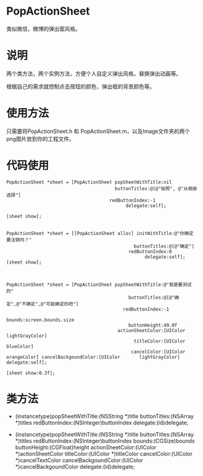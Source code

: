# PopActionSheet

类似微信，微博的弹出窗风格。

# 说明

两个类方法，两个实例方法，方便个人自定义弹出风格，替换弹出动画等。

根据自己的需求就控制点击按钮的颜色，弹出框的背景颜色等。

# 使用方法

只需要将PopActionSheet.h 和 PopActionSheet.m，以及Image文件夹的两个png图片放到你的工程文件。

# 代码使用

    PopActionSheet *sheet = [PopActionSheet popSheetWithTitle:nil
                                            buttonTitles:@[@"拍照", @"从相册选择"]
                                          redButtonIndex:-1
                                                delegate:self];

    [sheet show];


    PopActionSheet *sheet = [[PopActionSheet alloc] initWithTitle:@"你确定要注销吗？"
                                                   buttonTitles:@[@"确定"]
                                                 redButtonIndex:0
                                                       delegate:self];
    [sheet show];



    PopActionSheet *sheet = [PopActionSheet popSheetWithTitle:@"我是要测试的"
                                                 buttonTitles:@[@"确定",@"不确定",@"可能确定的吧"]
                                               redButtonIndex:-1
                                                       bounds:screen.bounds.size
                                                 buttonHeight:49.0f
                                             actionSheetColor:[UIColor lightGrayColor]
                                                   titleColor:[UIColor blueColor]
                                                  cancelColor:[UIColor orangeColor] cancelBackgoundColor:[UIColor       lightGrayColor] delegate:self];
    
    [sheet show:0.3f];




# 类方法
+ (instancetype)popSheetWithTitle:(NSString *)title
                  buttonTitles:(NSArray *)titles
                redButtonIndex:(NSInteger)buttonIndex
                      delegate:(id<PopActionSheetDelegate>)delegate;

+ (instancetype)popSheetWithTitle:(NSString *)title
                 buttonTitles:(NSArray *)titles
               redButtonIndex:(NSInteger)buttonIndex
                       bounds:(CGSize)bounds
                 buttonHeight:(CGFloat)height
             actionSheetColor:(UIColor *)actionSheetColor
                   titleColor:(UIColor *)titleColor
                  cancelColor:(UIColor *)cancelTextColor
         cancelBackgoundColor:(UIColor *)cancelBackgoundColor
                     delegate:(id<PopActionSheetDelegate>)delegate;


